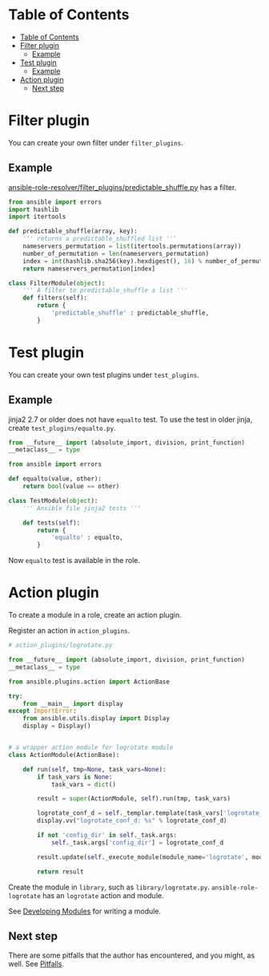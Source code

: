 Table of Contents
=================

  * [Table of Contents](#table-of-contents)
  * [Filter plugin](#filter-plugin)
    * [Example](#example)
  * [Test plugin](#test-plugin)
    * [Example](#example-1)
  * [Action plugin](#action-plugin)
    * [Next step](#next-step)

# Filter plugin

You can create your own filter under `filter_plugins`.

## Example

[ansible-role-resolver/filter_plugins/predictable_shuffle.py](https://github.com/reallyenglish/ansible-role-resolver/blob/master/filter_plugins/predictable_shuffle.py)
has a filter.

```python
from ansible import errors
import hashlib
import itertools

def predictable_shuffle(array, key):
    ''' returns a predictable_shuffled list '''
    nameservers_permutation = list(itertools.permutations(array))
    number_of_permutation = len(nameservers_permutation)
    index = int(hashlib.sha256(key).hexdigest(), 16) % number_of_permutation
    return nameservers_permutation[index]

class FilterModule(object):
    ''' A filter to predictable_shuffle a list '''
    def filters(self):
        return {
            'predictable_shuffle' : predictable_shuffle,
        }
```

# Test plugin

You can create your own test plugins under `test_plugins`.

## Example

jinja2 2.7 or older does not have `equalto` test. To use the test in older
jinja, create `test_plugins/equalto.py`.


```python
from __future__ import (absolute_import, division, print_function)
__metaclass__ = type

from ansible import errors

def equalto(value, other):
    return bool(value == other)

class TestModule(object):
    ''' Ansible file jinja2 tests '''

    def tests(self):
        return {
            'equalto' : equalto,
        }
```

Now `equalto` test is available in the role.

# Action plugin

To create a module in a role, create an action plugin.

Register an action in `action_plugins`.

```python
# action_plugins/logrotate.py

from __future__ import (absolute_import, division, print_function)
__metaclass__ = type

from ansible.plugins.action import ActionBase

try:
    from __main__ import display
except ImportError:
    from ansible.utils.display import Display
    display = Display()


# a wrapper action module for logrotate module
class ActionModule(ActionBase):

    def run(self, tmp=None, task_vars=None):
        if task_vars is None:
            task_vars = dict()

        result = super(ActionModule, self).run(tmp, task_vars)

        logrotate_conf_d = self._templar.template(task_vars['logrotate_conf_d'])
        display.vv("logrotate_conf_d: %s" % logrotate_conf_d)

        if not 'config_dir' in self._task.args:
            self._task.args['config_dir'] = logrotate_conf_d

        result.update(self._execute_module(module_name='logrotate', module_args=self._task.args, task_vars=task_vars))

        return result
```

Create the module in `library`, such as `library/logrotate.py`.
`ansible-role-logrotate` has an `logrotate` action and module.

See [Developing Modules](http://docs.ansible.com/ansible/developing_modules.html) for writing a module.

## Next step

There are some pitfalls that the author has encountered, and you might, as
well. See [Pitfalls](../Pitfalls).
